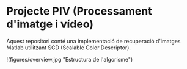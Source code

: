 # Projecte PIV (Processament d'imatge i vídeo)
Aquest repositori conté una implementació de recuperació d'imatges Matlab utilitzant SCD (Scalable Color Descriptor).

!(figures/overview.jpg "Estructura de l'algorisme")